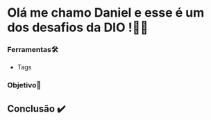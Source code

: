 # Olá me chamo Daniel e esse é um dos desafios da DIO !👋🏻


### Ferramentas🛠
- Tags

### Objetivo🎯



## Conclusão ✔️
